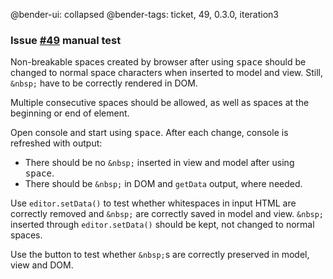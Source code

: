 @bender-ui: collapsed
@bender-tags: ticket, 49, 0.3.0, iteration3

### Issue [#49](https://github.com/ckeditor/ckeditor5-typing/issues/49) manual test

Non-breakable spaces created by browser after using <kbd>space</kbd> should be changed to normal space characters when
inserted to model and view. Still, `&nbsp;` have to be correctly rendered in DOM.

Multiple consecutive spaces should be allowed, as well as spaces at the beginning or end of element.

Open console and start using <kbd>space</kbd>. After each change, console is refreshed with output:
* There should be no `&nbsp;` inserted in view and model after using <kbd>space</kbd>.
* There should be `&nbsp;` in DOM and `getData` output, where needed.

Use `editor.setData()` to test whether whitespaces in input HTML are correctly removed and `&nbsp;` are correctly
saved in model and view. `&nbsp;` inserted through `editor.setData()` should be kept, not changed to normal spaces.

Use the button to test whether `&nbsp;`s are correctly preserved in model, view and DOM.
